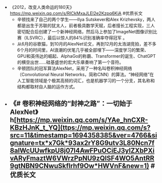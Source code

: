 - 《2012，改变人类命运的180天》https://mp.weixin.qq.com/s/RICkMxaJLEl2e2Kzpq6KiA #优质长文
	- 辛顿找来了自己的两个学生——Ilya Sutskever和Alex Krizhevsky，两人都是出生于苏联的犹太人，前者极具数学天赋，后者擅长工程实现，三人密切配合后创建了一个新神经网络，然后马上参加了ImageNet图像识别比赛（ILSVRC），最后以惊人的84%识别准确率夺得冠军 。
	- 从6月的谷歌猫，到10月的AlexNet论文，再到12月的太浩湖竞拍，差不多6个月的时间里，AI浪潮的伏笔几乎被全部埋下——深度学习的繁荣、GPU和英伟达的崛起、AlphaGo的称霸、Transformer的诞生、ChatGPT的横空出世……硅基盛世的宏大乐章奏响了第一个音符。
	- 辛顿团队的冠军算法AlexNet，采用了一种名叫卷积神经网络（Convolutional Neural Networks，简称CNN）的算法。“神经网络”在人工智能领域是个极其高频的词汇，也是机器学习的一个分支，其名称和结构都取材自人脑的运作方式。
- 《# 卷积神经网络的“封神之路”：一切始于AlexNet》 h[https://mp.weixin.qq.com/s/YAe_hnCXR-KBzHJnK_t_YQ](ttps://mp.weixin.qq.com/s?src=11&timestamp=1694358385&ver=4766&signature=tx*x7Gk*93ax2rY8G9utv3L80Ncn7f8alWcUUwfkpU8j07l4AwFPuOCiEJ3ylZXbPXivARyFmaztW6VWrzPpNU9zQISF4WO5AntRR9gtNBN9CNwuSkflrhf9Ow*HWVnF&new=1) #优质长文
	-